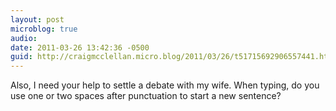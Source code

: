 ```yaml
---
layout: post
microblog: true
audio: 
date: 2011-03-26 13:42:36 -0500
guid: http://craigmcclellan.micro.blog/2011/03/26/t51715692906557441.html
---
```

Also, I need your help to settle a debate with my wife. When typing, do you use one or two spaces after punctuation to start a new sentence?
